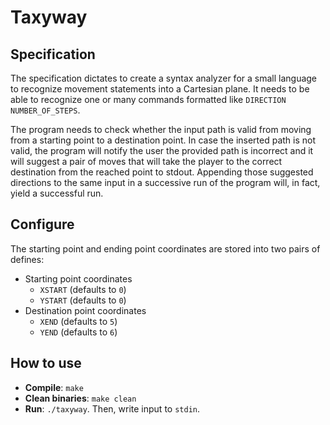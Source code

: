 # Taxyway

## Specification

The specification dictates to create a syntax analyzer for a small language to recognize movement statements into a Cartesian plane. It needs to be able to recognize one or many commands formatted like `DIRECTION NUMBER_OF_STEPS`.

The program needs to check whether the input path is valid from moving from a starting point to a destination point. In case the inserted path is not valid, the program will notify the user the provided path is incorrect and it will suggest a pair of moves that will take the player to the correct destination from the reached point to stdout. Appending those suggested directions to the same input in a successive run of the program will, in fact, yield a successful run.

## Configure

The starting point and ending point coordinates are stored into two pairs of defines:

* Starting point coordinates
    * `XSTART` (defaults to `0`)
    * `YSTART` (defaults to `0`)
* Destination point coordinates
    * `XEND` (defaults to `5`)
    * `YEND` (defaults to `6`)

## How to use

* **Compile**: `make`
* **Clean binaries**: `make clean`
* **Run**: `./taxyway`. Then, write input to `stdin`.
